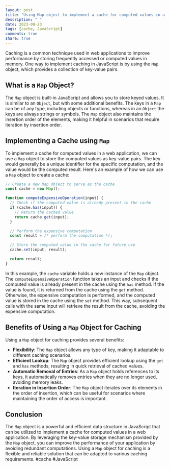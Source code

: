```yaml
---
layout: post
title: "Using Map object to implement a cache for computed values in a web application"
description: " "
date: 2023-09-23
tags: [cache, JavaScript]
comments: true
share: true
---
```


Caching is a common technique used in web applications to improve performance by storing frequently accessed or computed values in memory. One way to implement caching in JavaScript is by using the `Map` object, which provides a collection of key-value pairs.

## What is a `Map` Object?

The `Map` object is built-in JavaScript and allows you to store keyed values. It is similar to an `Object`, but with some additional benefits. The keys in a `Map` can be of any type, including objects or functions, whereas in an `Object` the keys are always strings or symbols. The `Map` object also maintains the insertion order of the elements, making it helpful in scenarios that require iteration by insertion order.

## Implementing a Cache using `Map`

To implement a cache for computed values in a web application, we can use a `Map` object to store the computed values as key-value pairs. The key would generally be a unique identifier for the specific computation, and the value would be the computed result. Here's an example of how we can use a `Map` object to create a cache:

```javascript
// Create a new Map object to serve as the cache
const cache = new Map();

function computeExpensiveOperation(input) {
  // Check if the computed value is already present in the cache
  if (cache.has(input)) {
    // Return the cached value
    return cache.get(input);
  }

  // Perform the expensive computation
  const result = /* perform the computation */;

  // Store the computed value in the cache for future use
  cache.set(input, result);

  return result;
}
```

In this example, the `cache` variable holds a new instance of the `Map` object. The `computeExpensiveOperation` function takes an input and checks if the computed value is already present in the cache using the `has` method. If the value is found, it is returned from the cache using the `get` method. Otherwise, the expensive computation is performed, and the computed value is stored in the cache using the `set` method. This way, subsequent calls with the same input will retrieve the result from the cache, avoiding the expensive computation.

## Benefits of Using a `Map` Object for Caching

Using a `Map` object for caching provides several benefits:

- **Flexibility**: The `Map` object allows any type of key, making it adaptable to different caching scenarios.
- **Efficient Lookup**: The `Map` object provides efficient lookup using the `get` and `has` methods, resulting in quick retrieval of cached values.
- **Automatic Removal of Entries**: As a `Map` object holds references to its keys, it automatically removes entries when they are no longer used, avoiding memory leaks.
- **Iteration in Insertion Order**: The `Map` object iterates over its elements in the order of insertion, which can be useful for scenarios where maintaining the order of access is important.

## Conclusion

The `Map` object is a powerful and efficient data structure in JavaScript that can be utilized to implement a cache for computed values in a web application. By leveraging the key-value storage mechanism provided by the `Map` object, you can improve the performance of your application by avoiding redundant computations. Using a `Map` object for caching is a flexible and reliable solution that can be adapted to various caching requirements. #cache #JavaScript